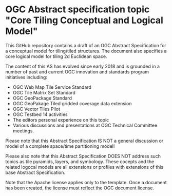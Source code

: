 # OGC Abstract specification topic "Core Tiling Conceptual and Logical Model"

This GitHub repository contains a draft of an OGC Abstract Specification for a conceptual model for tiling/tiled structures. The document also specifies a core logical model for tiling 2d Euclidean space.

The content of this AS has evolved since early 2018 and is grounded in a number of past and current OGC innovation and standards  program initiatives including:

- OGC Web Map Tile Service Standard
- OGC Tile Matrix Set Standard
- OGC GeoPackage Standard
- OGC GeoPakage Tiled gridded coverage data extension
- OGC Vector Tiles Pilot
- OGC Testbed 14 activities
- The editors personal experience on this topic
- Various discussions and presentations at OGC Technical Committee meetings.

Please note that this Abstract Specification IS NOT a general discussion or model of a complete space/time partitioning model!

Please also note that this Abstract Specification DOES NOT address such topics as tile pyramids, layers, and symbology. These cocepts and the related logocal models are all extensions or profiles with extensions of this base Abstract Specification.

Note that the Apache license applies only to the template. Once a  document has been created, the license must reflect the OGC document license.
